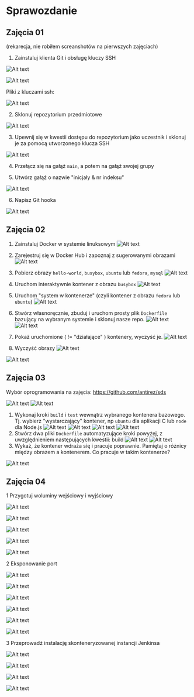 # Sprawozdanie
## Zajęcia 01 
(rekarecja, nie robiłem screanshotów na pierwszych zajęciach)
1. Zainstaluj klienta Git i obsługę kluczy SSH

![Alt text](https://github.com/InzynieriaOprogramowaniaAGH/MDO2025_INO/blob/6eed9b285ed9491615f5dc4ebbcccf2b2bdb8309/ITE/GCL04/MK415056/sprawozdanie1/z1%20scr/7.png)

![Alt text](https://github.com/InzynieriaOprogramowaniaAGH/MDO2025_INO/blob/cf41f8fce341e7f81e17b14f8c55729cf86b552e/ITE/GCL04/MK415056/sprawozdanie1/z1%20scr/2.png)

Pliki z kluczami ssh:
   
![Alt text](https://github.com/InzynieriaOprogramowaniaAGH/MDO2025_INO/blob/cf41f8fce341e7f81e17b14f8c55729cf86b552e/ITE/GCL04/MK415056/sprawozdanie1/z1%20scr/4.png)

2. Sklonuj repozytorium przedmiotowe
   
![Alt text](https://github.com/InzynieriaOprogramowaniaAGH/MDO2025_INO/blob/cf41f8fce341e7f81e17b14f8c55729cf86b552e/ITE/GCL04/MK415056/sprawozdanie1/z1%20scr/3.png)

3. Upewnij się w kwestii dostępu do repozytorium jako uczestnik i sklonuj je za pomocą utworzonego klucza SSH
   
![Alt text](https://github.com/InzynieriaOprogramowaniaAGH/MDO2025_INO/blob/cf41f8fce341e7f81e17b14f8c55729cf86b552e/ITE/GCL04/MK415056/sprawozdanie1/z1%20scr/5.png)

4. Przełącz się na gałąź ```main```, a potem na gałąź swojej grupy
   
5. Utwórz gałąź o nazwie "inicjały & nr indeksu"
    
![Alt text](https://github.com/InzynieriaOprogramowaniaAGH/MDO2025_INO/blob/cf41f8fce341e7f81e17b14f8c55729cf86b552e/ITE/GCL04/MK415056/sprawozdanie1/z1%20scr/6.png)

6. Napisz Git hooka

![Alt text](https://github.com/InzynieriaOprogramowaniaAGH/MDO2025_INO/blob/MK415056/ITE/GCL04/MK415056/sprawozdanie1/z1%20scr/1.png)

## Zajęcia 02
1. Zainstaluj Docker w systemie linuksowym
![Alt text](https://github.com/InzynieriaOprogramowaniaAGH/MDO2025_INO/blob/8682105a0d5fa8364ad480308fd5ed7b33b0d37b/ITE/GCL04/MK415056/sprawozdanie1/z2%20scr/1.png)
2. Zarejestruj się w Docker Hub i zapoznaj z sugerowanymi obrazami
![Alt text](https://github.com/InzynieriaOprogramowaniaAGH/MDO2025_INO/blob/8682105a0d5fa8364ad480308fd5ed7b33b0d37b/ITE/GCL04/MK415056/sprawozdanie1/z2%20scr/2.png)
3. Pobierz obrazy `hello-world`, `busybox`, `ubuntu` lub `fedora`, `mysql`
![Alt text](https://github.com/InzynieriaOprogramowaniaAGH/MDO2025_INO/blob/8682105a0d5fa8364ad480308fd5ed7b33b0d37b/ITE/GCL04/MK415056/sprawozdanie1/z2%20scr/4.png)
4. Uruchom interaktywnie kontener z obrazu `busybox`
![Alt text](https://github.com/InzynieriaOprogramowaniaAGH/MDO2025_INO/blob/8682105a0d5fa8364ad480308fd5ed7b33b0d37b/ITE/GCL04/MK415056/sprawozdanie1/z2%20scr/6.png)

5. Uruchom "system w kontenerze" (czyli kontener z obrazu `fedora` lub `ubuntu`)
![Alt text](https://github.com/InzynieriaOprogramowaniaAGH/MDO2025_INO/blob/8682105a0d5fa8364ad480308fd5ed7b33b0d37b/ITE/GCL04/MK415056/sprawozdanie1/z2%20scr/6.png)

6. Stwórz własnoręcznie, zbuduj i uruchom prosty plik `Dockerfile` bazujący na wybranym systemie i sklonuj nasze repo.
![Alt text](https://github.com/InzynieriaOprogramowaniaAGH/MDO2025_INO/blob/8682105a0d5fa8364ad480308fd5ed7b33b0d37b/ITE/GCL04/MK415056/sprawozdanie1/z2%20scr/9.png)
![Alt text](https://github.com/InzynieriaOprogramowaniaAGH/MDO2025_INO/blob/8682105a0d5fa8364ad480308fd5ed7b33b0d37b/ITE/GCL04/MK415056/sprawozdanie1/z2%20scr/10.png)
8. Pokaż uruchomione ( != "działające" ) kontenery, wyczyść je.
![Alt text](https://github.com/InzynieriaOprogramowaniaAGH/MDO2025_INO/blob/8682105a0d5fa8364ad480308fd5ed7b33b0d37b/ITE/GCL04/MK415056/sprawozdanie1/z2%20scr/13.png)

9. Wyczyść obrazy
![Alt text](https://github.com/InzynieriaOprogramowaniaAGH/MDO2025_INO/blob/8682105a0d5fa8364ad480308fd5ed7b33b0d37b/ITE/GCL04/MK415056/sprawozdanie1/z2%20scr/14.png)

![Alt text](https://github.com/InzynieriaOprogramowaniaAGH/MDO2025_INO/blob/8682105a0d5fa8364ad480308fd5ed7b33b0d37b/ITE/GCL04/MK415056/sprawozdanie1/z2%20scr/15.png)

## Zajęcia 03
Wybór oprogramowania na zajęcia:
https://github.com/antirez/sds

![Alt text](https://github.com/InzynieriaOprogramowaniaAGH/MDO2025_INO/blob/06cba64f98b6be92cfa7492477b3c2200a22a7cf/ITE/GCL04/MK415056/sprawozdanie1/z3%20scr/7.png)
![Alt text](https://github.com/InzynieriaOprogramowaniaAGH/MDO2025_INO/blob/06cba64f98b6be92cfa7492477b3c2200a22a7cf/ITE/GCL04/MK415056/sprawozdanie1/z3%20scr/8.png)
1. Wykonaj kroki `build` i `test` wewnątrz wybranego kontenera bazowego. Tj. wybierz "wystarczający" kontener, np ```ubuntu``` dla aplikacji C lub ```node``` dla Node.js
![Alt text](https://github.com/InzynieriaOprogramowaniaAGH/MDO2025_INO/blob/8682105a0d5fa8364ad480308fd5ed7b33b0d37b/ITE/GCL04/MK415056/sprawozdanie1/z3%20scr/1.png)
![Alt text](https://github.com/InzynieriaOprogramowaniaAGH/MDO2025_INO/blob/8682105a0d5fa8364ad480308fd5ed7b33b0d37b/ITE/GCL04/MK415056/sprawozdanie1/z3%20scr/2.png)
![Alt text](https://github.com/InzynieriaOprogramowaniaAGH/MDO2025_INO/blob/06cba64f98b6be92cfa7492477b3c2200a22a7cf/ITE/GCL04/MK415056/sprawozdanie1/z3%20scr/5.png)
![Alt text](https://github.com/InzynieriaOprogramowaniaAGH/MDO2025_INO/blob/06cba64f98b6be92cfa7492477b3c2200a22a7cf/ITE/GCL04/MK415056/sprawozdanie1/z3%20scr/5.png)
2. Stwórz dwa pliki `Dockerfile` automatyzujące kroki powyżej, z uwzględnieniem następujących kwestii:
build
![Alt text](https://github.com/InzynieriaOprogramowaniaAGH/MDO2025_INO/blob/96dd58f4693db23f4dbb6209c479d78cfbd5508f/ITE/GCL04/MK415056/sprawozdanie1/z3%20scr/11.png)
![Alt text](https://github.com/InzynieriaOprogramowaniaAGH/MDO2025_INO/blob/96dd58f4693db23f4dbb6209c479d78cfbd5508f/ITE/GCL04/MK415056/sprawozdanie1/z3%20scr/12.png)
3. Wykaż, że kontener wdraża się i pracuje poprawnie. Pamiętaj o różnicy między obrazem a kontenerem. Co pracuje w takim kontenerze?
   
![Alt text](https://github.com/InzynieriaOprogramowaniaAGH/MDO2025_INO/blob/06cba64f98b6be92cfa7492477b3c2200a22a7cf/ITE/GCL04/MK415056/sprawozdanie1/z3%20scr/9.png)

## Zajęcia 04

1 Przygotuj woluminy wejściowy i wyjściowy

![Alt text](https://github.com/InzynieriaOprogramowaniaAGH/MDO2025_INO/blob/95962d811f250f688de51d13ad76b3ed15db87e5/ITE/GCL04/MK415056/sprawozdanie1/z4%20scr/1.png)

![Alt text](https://github.com/InzynieriaOprogramowaniaAGH/MDO2025_INO/blob/95962d811f250f688de51d13ad76b3ed15db87e5/ITE/GCL04/MK415056/sprawozdanie1/z4%20scr/3.png)

![Alt text](https://github.com/InzynieriaOprogramowaniaAGH/MDO2025_INO/blob/95962d811f250f688de51d13ad76b3ed15db87e5/ITE/GCL04/MK415056/sprawozdanie1/z4%20scr/4.png)

![Alt text](https://github.com/InzynieriaOprogramowaniaAGH/MDO2025_INO/blob/95962d811f250f688de51d13ad76b3ed15db87e5/ITE/GCL04/MK415056/sprawozdanie1/z4%20scr/5.png)

![Alt text](https://github.com/InzynieriaOprogramowaniaAGH/MDO2025_INO/blob/f66bc56299758d7bef8877f201501566534c0c39/ITE/GCL04/MK415056/sprawozdanie1/z4%20scr/29g.png)

2 Eksponowanie port

![Alt text](https://github.com/InzynieriaOprogramowaniaAGH/MDO2025_INO/blob/f66bc56299758d7bef8877f201501566534c0c39/ITE/GCL04/MK415056/sprawozdanie1/z4%20scr/11.png)

![Alt text](https://github.com/InzynieriaOprogramowaniaAGH/MDO2025_INO/blob/f66bc56299758d7bef8877f201501566534c0c39/ITE/GCL04/MK415056/sprawozdanie1/z4%20scr/13.png)

![Alt text](https://github.com/InzynieriaOprogramowaniaAGH/MDO2025_INO/blob/f66bc56299758d7bef8877f201501566534c0c39/ITE/GCL04/MK415056/sprawozdanie1/z4%20scr/14.png)

![Alt text](https://github.com/InzynieriaOprogramowaniaAGH/MDO2025_INO/blob/f66bc56299758d7bef8877f201501566534c0c39/ITE/GCL04/MK415056/sprawozdanie1/z4%20scr/15.png)

![Alt text](https://github.com/InzynieriaOprogramowaniaAGH/MDO2025_INO/blob/f66bc56299758d7bef8877f201501566534c0c39/ITE/GCL04/MK415056/sprawozdanie1/z4%20scr/16.png)

![Alt text](https://github.com/InzynieriaOprogramowaniaAGH/MDO2025_INO/blob/f66bc56299758d7bef8877f201501566534c0c39/ITE/GCL04/MK415056/sprawozdanie1/z4%20scr/17.png)

3 Przeprowadź instalację skonteneryzowanej instancji Jenkinsa

![Alt text](https://github.com/InzynieriaOprogramowaniaAGH/MDO2025_INO/blob/f66bc56299758d7bef8877f201501566534c0c39/ITE/GCL04/MK415056/sprawozdanie1/z4%20scr/24.png)

![Alt text](https://github.com/InzynieriaOprogramowaniaAGH/MDO2025_INO/blob/f66bc56299758d7bef8877f201501566534c0c39/ITE/GCL04/MK415056/sprawozdanie1/z4%20scr/26.png)

![Alt text](https://github.com/InzynieriaOprogramowaniaAGH/MDO2025_INO/blob/f66bc56299758d7bef8877f201501566534c0c39/ITE/GCL04/MK415056/sprawozdanie1/z4%20scr/27g.png)

![Alt text](https://github.com/InzynieriaOprogramowaniaAGH/MDO2025_INO/blob/f66bc56299758d7bef8877f201501566534c0c39/ITE/GCL04/MK415056/sprawozdanie1/z4%20scr/28g.png)
